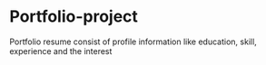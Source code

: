 # Portfolio-project
Portfolio resume consist of profile information like education, skill, experience and the interest
